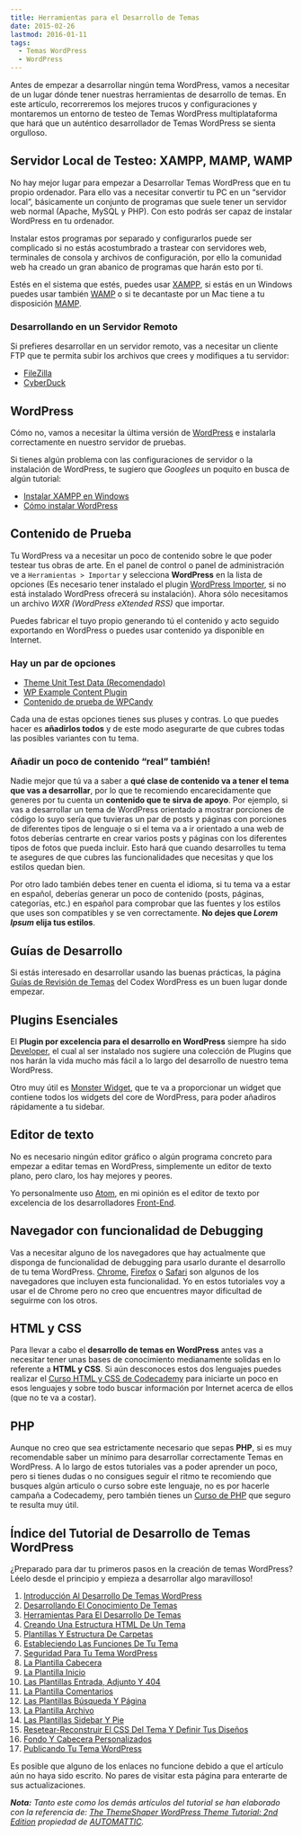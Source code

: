```yaml
---
title: Herramientas para el Desarrollo de Temas
date: 2015-02-26
lastmod: 2016-01-11
tags:
  - Temas WordPress
  - WordPress
---
```


<!--kg-card-begin: markdown-->

Antes de empezar a desarrollar ningún tema WordPress, vamos a necesitar de un lugar dónde tener nuestras herramientas de desarrollo de temas. En este artículo, recorreremos los mejores trucos y configuraciones y montaremos un entorno de testeo de Temas WordPress multiplataforma que hará que un auténtico desarrollador de Temas WordPress se sienta orgulloso.

## Servidor Local de Testeo: XAMPP, MAMP, WAMP

No hay mejor lugar para empezar a Desarrollar Temas WordPress que en tu propio ordenador. Para ello vas a necesitar convertir tu PC en un “servidor local”, básicamente un conjunto de programas que suele tener un servidor web normal (Apache, MySQL y PHP). Con esto podrás ser capaz de instalar WordPress en tu ordenador.

Instalar estos programas por separado y configurarlos puede ser complicado si no estás acostumbrado a trastear con servidores web, terminales de consola y archivos de configuración, por ello la comunidad web ha creado un gran abanico de programas que harán esto por ti.

Estés en el sistema que estés, puedes usar [XAMPP](https://www.apachefriends.org/es/index.html), si estás en un Windows puedes usar también [WAMP](http://www.wampserver.com/en/) o si te decantaste por un Mac tiene a tu disposición [MAMP](http://www.mamp.info/en/).

### Desarrollando en un Servidor Remoto

Si prefieres desarrollar en un servidor remoto, vas a necesitar un cliente FTP que te permita subir los archivos que crees y modifiques a tu servidor:

- [FileZilla](https://filezilla-project.org/)
- [CyberDuck](http://cyberduck.ch/)

## WordPress

Cómo no, vamos a necesitar la última versión de [WordPress](http://es.wordpress.org/) e instalarla correctamente en nuestro servidor de pruebas.

Si tienes algún problema con las configuraciones de servidor o la instalación de WordPress, te sugiero que _Googlees_ un poquito en busca de algún tutorial:

- [Instalar XAMPP en Windows](https://www.google.com/webhp?sourceid=chrome-instant&ion=1&espv=2&ie=UTF-8#q=instalar%20xampp%20en%20windows)
- [Cómo instalar WordPress](https://www.google.com/webhp?sourceid=chrome-instant&ion=1&espv=2&ie=UTF-8#q=como+instalar+wordpress)

## Contenido de Prueba

Tu WordPress va a necesitar un poco de contenido sobre le que poder testear tus obras de arte. En el panel de control o panel de administración ve a `Herramientas > Importar` y selecciona **WordPress** en la lista de opciones (Es necesario tener instalado el plugin [WordPress Importer](https://wordpress.org/plugins/wordpress-importer/), si no está instalado WordPress ofrecerá su instalación). Ahora sólo necesitamos un archivo _WXR (WordPress eXtended RSS)_ que importar.

Puedes fabricar el tuyo propio generando tú el contenido y acto seguido exportando en WordPress o puedes usar contenido ya disponible en Internet.

### Hay un par de opciones

- [Theme Unit Test Data (Recomendado)](https://wpcom-themes.svn.automattic.com/demo/theme-unit-test-data.xml)
- [WP Example Content Plugin](https://wordpress.org/plugins/wp-example-content/)
- [Contenido de prueba de WPCandy](http://wpcandy.com/articles/easier-theme-development-with-the-sample-post-collection.html)

Cada una de estas opciones tienes sus pluses y contras. Lo que puedes hacer es **añadirlos todos** y de este modo asegurarte de que cubres todas las posibles variantes con tu tema.

### Añadir un poco de contenido “real” también!

Nadie mejor que tú va a saber a **qué clase de contenido va a tener el tema que vas a desarrollar**, por lo que te recomiendo encarecidamente que generes por tu cuenta un **contenido que te sirva de apoyo**. Por ejemplo, si vas a desarrollar un tema de WordPress orientado a mostrar porciones de código lo suyo sería que tuvieras un par de posts y páginas con porciones de diferentes tipos de lenguaje o si el tema va a ir orientado a una web de fotos deberías centrarte en crear varios posts y páginas con los diferentes tipos de fotos que pueda incluir. Esto hará que cuando desarrolles tu tema te asegures de que cubres las funcionalidades que necesitas y que los estilos quedan bien.

Por otro lado también debes tener en cuenta el idioma, si tu tema va a estar en español, deberías generar un poco de contenido (posts, páginas, categorías, etc.) en español para comprobar que las fuentes y los estilos que uses son compatibles y se ven correctamente. **No dejes que _Lorem Ipsum_ elija tus estilos**.

## Guías de Desarrollo

Si estás interesado en desarrollar usando las buenas prácticas, la página [Guías de Revisión de Temas](http://codex.wordpress.org/Theme_Review) del Codex WordPress es un buen lugar donde empezar.

## Plugins Esenciales

El **Plugin por excelencia para el desarrollo en WordPress** siempre ha sido [Developer](https://wordpress.org/plugins/developer/), el cual al ser instalado nos sugiere una colección de Plugins que nos harán la vida mucho más fácil a lo largo del desarrollo de nuestro tema WordPress.

Otro muy útil es [Monster Widget](https://wordpress.org/plugins/monster-widget/), que te va a proporcionar un widget que contiene todos los widgets del core de WordPress, para poder añadiros rápidamente a tu sidebar.

## Editor de texto

No es necesario ningún editor gráfico o algún programa concreto para empezar a editar temas en WordPress, simplemente un editor de texto plano, pero claro, los hay mejores y peores.

Yo personalmente uso [Atom](https://atom.io/), en mi opinión es el editor de texto por excelencia de los desarrolladores [Front-End](http://es.wikipedia.org/wiki/Front-end_y_back-end).

## Navegador con funcionalidad de Debugging

Vas a necesitar alguno de los navegadores que hay actualmente que disponga de funcionalidad de debugging para usarlo durante el desarrollo de tu tema WordPress. [Chrome](https://www.google.es/chrome/browser/desktop/index.html), [Firefox](https://www.mozilla.org/es-ES/firefox/new/) o [Safari](https://www.apple.com/es/safari/) son algunos de los navegadores que incluyen esta funcionalidad. Yo en estos tutoriales voy a usar el de Chrome pero no creo que encuentres mayor dificultad de seguirme con los otros.

## HTML y CSS

Para llevar a cabo el **desarrollo de temas en WordPress** antes vas a necesitar tener unas bases de conocimiento medianamente solidas en lo referente a **HTML y CSS**. Si aún desconoces estos dos lenguajes puedes realizar el [Curso HTML y CSS de Codecademy](http://www.codecademy.com/es/tracks/html-css-traduccion-al-espanol-america-latina-clone) para iniciarte un poco en esos lenguajes y sobre todo buscar información por Internet acerca de ellos (que no te va a costar).

## PHP

Aunque no creo que sea estrictamente necesario que sepas **PHP**, si es muy recomendable saber un mínimo para desarrollar correctamente Temas en WordPress. A lo largo de estos tutoriales vas a poder aprender un poco, pero si tienes dudas o no consigues seguir el ritmo te recomiendo que busques algún articulo o curso sobre este lenguaje, no es por hacerle campaña a Codecademy, pero también tienes un [Curso de PHP](http://www.codecademy.com/es/tracks/php-clone) que seguro te resulta muy útil.

## Índice del Tutorial de Desarrollo de Temas WordPress

¿Preparado para dar tu primeros pasos en la creación de temas WordPress? Léelo desde el principio y empieza a desarrollar algo maravilloso!

1. [Introducción Al Desarrollo De Temas WordPress](/2015/02/aprende-a-hacer-un-tema-en-wordpress/ "Aprende A Hacer Un Tema En WordPress")
2. [Desarrollando El Conocimiento De Temas](/2015/02/desarrollando-el-conocimiento-de-temas/ "Desarrollando El Conocimiento De Temas")
3. [Herramientas Para El Desarrollo De Temas](/2015/02/herramientas-para-el-desarrollo-de-temas/ "Herramientas Para El Desarrollo De Temas")
4. [Creando Una Estructura HTML De Un Tema]()
5. [Plantillas Y Estructura De Carpetas]()
6. [Estableciendo Las Funciones De Tu Tema]()
7. [Seguridad Para Tu Tema WordPress]()
8. [La Plantilla Cabecera]()
9. [La Plantilla Inicio]()
10. [Las Plantillas Entrada, Adjunto Y 404]()
11. [La Plantilla Comentarios]()
12. [Las Plantillas Búsqueda Y Página]()
13. [La Plantilla Archivo]()
14. [Las Plantillas Sidebar Y Pie]()
15. [Resetear-Reconstruir El CSS Del Tema Y Definir Tus Diseños]()
16. [Fondo Y Cabecera Personalizados]()
17. [Publicando Tu Tema WordPress]()

Es posible que alguno de los enlaces no funcione debido a que el artículo aún no haya sido escrito. No pares de visitar esta página para enterarte de sus actualizaciones.

_**Nota:** Tanto este como los demás artículos del tutorial se han elaborado con la referencia de: [The ThemeShaper WordPress Theme Tutorial: 2nd Edition](http://themeshaper.com/2012/10/22/the-themeshaper-wordpress-theme-tutorial-2nd-edition/) propiedad de [AUTOMATTIC](http://automattic.com/)._

<!--kg-card-end: markdown-->
